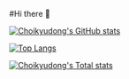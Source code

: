 #Hi there 👋

[![Choikyudong's GitHub stats](https://github-readme-stats.vercel.app/api?username=Choikyudong)](https://github.com/anuraghazra/github-readme-stats)

[![Top Langs](https://github-readme-stats.vercel.app/api/top-langs/?username=Choikyudonga&hide=makefile,html)](https://github.com/anuraghazra/github-readme-stats)

[![Choikyudong's Total stats](https://github-readme-stats.vercel.app/api/wakatime?username=Choikyudong)](https://github.com/anuraghazra/github-readme-stats)
